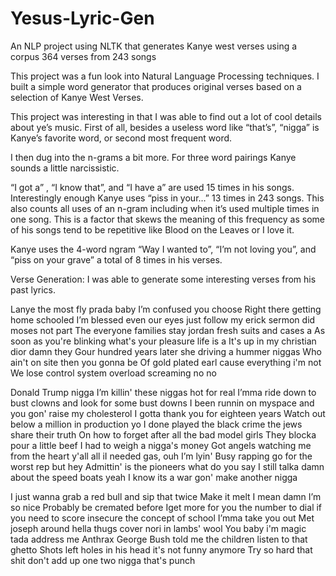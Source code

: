 # Yesus-Lyric-Gen
An NLP project using NLTK that generates Kanye west verses using a corpus 364 verses from 243 songs

This project was a fun look into Natural Language Processing techniques. 
I built a simple word generator that produces original verses based on a selection of Kanye West Verses. 

This project was interesting in that I was able to find out a lot of cool details about ye’s music. First of all, besides a useless word like “that’s”, “nigga” is Kanye’s favorite word, or second most frequent word.

I then dug into the n-grams a bit more. For three word pairings Kanye sounds a little narcissistic.

“I got a” , “I know that”, and “I have a” are used 15 times in his songs.  Interestingly enough Kanye uses “piss in your…” 13 times in 243 songs. This also counts all uses of an n-gram including when it’s used multiple times in one song. This is a factor that skews the meaning of this frequency as some of his songs tend to be repetitive like Blood on the Leaves or I love it. 


Kanye uses the 4-word ngram “Way I wanted to”, “I’m not loving you”, and  “piss on your grave” a total of 8 times in his verses.

Verse Generation:
I was able to generate some interesting verses from his past lyrics. 

Lanye the most fly prada baby I’m confused you choose
Right there getting home schooled 
I’m blessed even our eyes just follow my erick sermon did moses not part The everyone families stay jordan fresh suits and cases a
As soon as you're blinking what's your pleasure life is a
It's up in my christian dior damn they
Gour hundred years later she driving a hummer niggas
Who ain't on site then you gonna be
Of gold plated earl cause everything i'm not
We lose control system overload screaming no no

Donald Trump nigga I’m killin' these niggas hot for real
I’mma ride down to bust clowns and look for some bust downs 
I been runnin on myspace and you gon' raise my cholesterol 
I gotta thank you for eighteen years
Watch out below a million in production yo 
I done played the black crime the jews share their truth 
On how to forget after all the bad model girls 
They blocka pour a little beef I had to weigh a nigga's money
Got angels watching me from the heart y'all all iI needed gas, ouh I’m lyin'
Busy rapping go for the worst rep but hey 
Admittin' is the pioneers what do you say 
I still talka damn about the speed boats yeah 
I know its a war gon' make another nigga 


I just wanna grab a red bull and sip that twice
Make it melt I mean damn I’m so nice
Probably be cremated before Iget more
for you the number to dial if you need to score
insecure the concept of school I’mma take you out
Met joseph around hella thugs cover nori in lambs' wool
You baby i'm magic tada address me
Anthrax George Bush told me the children listen to that ghetto
Shots left holes in his head it's not funny anymore
Try so hard that shit don't add up one two nigga that's punch
